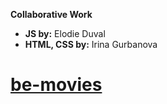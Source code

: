 **Collaborative Work**

- **JS by:** Elodie Duval
- **HTML, CSS by:** Irina Gurbanova

# [be-movies](https://iragur.github.io/be-movies/)
